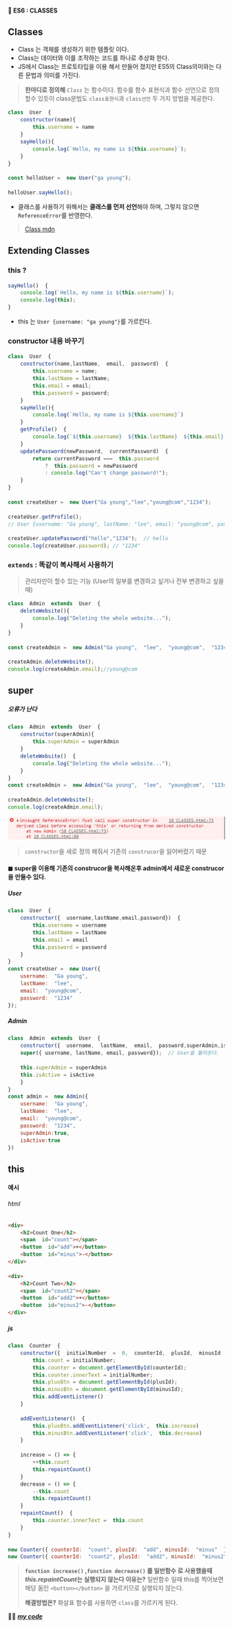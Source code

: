 #### 🎯 ES6 : CLASSES
## Classes
- Class 는 객체를 생성하기 위한 템플릿 이다.
- Class는 데이터와 이를 조작하는 코드를 하나로 추상화 한다.
- JS에서 Class는 프로토타입을 이용 해서 만들어 졌지만 ES5의 Class의미와는 다른 문법과 의미를 가진다.
> **한마디로 정의해**
> *`Class`* 는 함수이다. 함수를 함수 표현식과 함수 선언으로 정의 할수 있듯이
>  class문법도 `class표현식`과 `class선언` 두 가지 방법을 제공한다.

```js
class  User  {
	constructor(name){
		this.username = name
	}
	sayHello(){
		console.log(`Hello, my name is ${this.username}`);
	}
}

const helloUser =  new User("ga young");

helloUser.sayHello();
```
- 클래스를 사용하기 위해서는 **클래스를 먼저 선언**해야 하며, 그렇지 않으면 `ReferenceError`를 반영한다.

>[Class mdn](https://developer.mozilla.org/ko/docs/Web/JavaScript/Reference/Classes)
## Extending Classes
### this ?
```js
sayHello()  {
	console.log(`Hello, my name is ${this.username}`);
	console.log(this);
}
```
- this 는 `User {username: "ga young"}`를 가르킨다.

### constructor 내용 바꾸기
```js
class  User  {
	constructor(name,lastName,  email,  password)  {
		this.username = name;
		this.lastName = lastName;
		this.email = email;
		this.password = password;
	}
	sayHello(){
		console.log(`Hello, my name is ${this.username}`)
	}
	getProfile()  {
		console.log(`${this.username}  ${this.lastName}  ${this.email}  ${this.password}`);
	}
	updatePassword(newPassword,  currentPassword)  {
		return currentPassword ===  this.password
			?  this.password = newPassword
			: console.log("Can't change password!");
	}
}

const createUser =  new User("Ga young","lee","young@com","1234");

createUser.getProfile(); 
// User {username: "Ga young", lastName: "lee", email: "young@com", password: "1234"}

createUser.updatePassword("hello","1234");  // hello
console.log(createUser.password); // "1234"
```
### `extends` : 똑같이 복사해서 사용하기 
>관리자만이 할수 있는 기능 
>(User의 일부를 변경하고 싶거나 전부 변경하고 싶을때)
```js
class  Admin  extends  User  {
	deleteWebsite(){
		console.log("Deleting the whole website...");
	}
}

const createAdmin =  new Admin("Ga young",  "lee",  "young@com",  "1234");

createAdmin.deleteWebsite();
console.log(createAdmin.email);//young@com
```

## super 
##### 오류가 난다
```js
class  Admin  extends  User  {
	constructor(superAdmin){
		this.superAdmin = superAdmin
	}
	deleteWebsite()  {
		console.log("Deleting the whole website...");
	}
}
const createAdmin =  new Admin("Ga young",  "lee",  "young@com",  "1234",  true);

createAdmin.deleteWebsite();
console.log(createAdmin.email);
```
<img src="https://github.com/gay0ung/JS_study/blob/master/ES6/images/%ED%99%94%EB%A9%B4%20%EC%BA%A1%EC%B2%98%202020-10-16%20142918.jpg">

> `constructor`을 새로 정의 해줘서 기존의 `construcor`을 잃어버렸기 때문

#### ◼ super을 이용해 기존의 construcor을 복사해온후 admin에서 새로운 construcor을 만들수 있다.
##### User
```js
class  User  {
	constructor({  username,lastName,email,password})  {
		this.username = username
		this.lastName = lastName
		this.email = email
		this.password = password
	}
}
const createUser =  new User({
	username:  "Ga young",
	lastName:  "lee",
	email:  "young@com",
	password:  "1234"
});  
```
##### Admin
```js
class  Admin  extends  User  {
	constructor({  username,  lastName,  email,  password,superAdmin,isActive}){
	super({ username, lastName, email, password});  // User을 불러온다.

	this.superAdmin = superAdmin
	this.isActive = isActive
	}
}
const admin =  new Admin({
	username:  "Ga young",
	lastName:  "lee",
	email:  "young@com",
	password:  "1234",
	superAdmin:true,
	isActive:true
})
```



## this 
#### 예시
######  html
```html
<div>
	<h2>Count One</h2>
	<span  id="count"></span>
	<button  id="add">+</button>
	<button  id="minus">-</button>
</div>

<div>
	<h2>Count Two</h2>
	<span  id="count2"></span>
	<button  id="add2">+</button>
	<button  id="minus2">-</button>
</div>
```
##### js
```js
class  Counter  {
	constructor({  initialNumber  =  0,  counterId,  plusId,  minusId  })  {
		this.count = initialNumber;
		this.counter = document.getElementById(counterId);
		this.counter.innerText = initialNumber;
		this.plusBtn = document.getElementById(plusId);
		this.minusBtn = document.getElementById(minusId);
		this.addEventListener()
	}

	addEventListener()  {
		this.plusBtn.addEventListener('click',  this.increase)
		this.minusBtn.addEventListener('click',  this.decrease)
	}
  
	increase = () => {
		++this.count
		this.repaintCount()
	}
	decrease = () => {
		--this.count
		this.repaintCount()
	}
	repaintCount()  {
		this.counter.innerText =  this.count
	}
}

new Counter({ counterId:  "count", plusId:  "add", minusId:  "minus"  })
new Counter({ counterId:  "count2", plusId:  "add2", minusId:  "minus2", initialNumber:  666  })
```
> **`function increase()` ,`function decrease()` 를 일반함수 로 사용했을때 *this.repaintCount*는 실행되지 않는다 이유는?**
>  일반함수 일때 this를 찍어보면 해당 돔인 `<button></button>` 을 가르키므로 실행되지 않는다. 
>  
>  **해결방법은?** 
>  화살표 함수를 사용하면 `class`를 가르키게 된다.


👍🏿 [***my code***](https://github.com/gay0ung/JS_study/blob/master/ES6/10_CLASSES.html)






